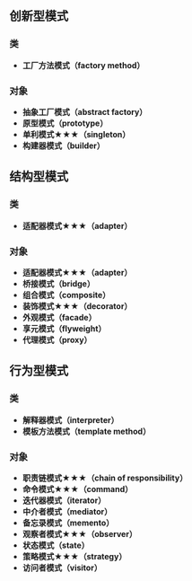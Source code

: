## 创新型模式
  ### 类
  + **工厂方法模式（factory method）**
  ### 对象
  + **抽象工厂模式（abstract factory）**
  + **原型模式（prototype）**
  + **单利模式★★★（singleton）**
  + **构建器模式（builder）**
## 结构型模式
  ### 类
  + **适配器模式★★★（adapter）**
  ### 对象
  + **适配器模式★★★（adapter）**
  + **桥接模式（bridge）**
  + **组合模式（composite）**
  + **装饰模式★★★（decorator）**
  + **外观模式（facade）**
  + **享元模式（flyweight）**
  + **代理模式（proxy）**
## 行为型模式
  ### 类
  + **解释器模式（interpreter）**  
  + **模板方法模式（template method）**  
  ### 对象
  + **职责链模式★★★（chain of responsibility）**
  + **命令模式★★★（command）**
  + **迭代器模式（iterator）**
  + **中介者模式（mediator）**
  + **备忘录模式（memento）**
  + **观察者模式★★★（observer）**
  + **状态模式（state）**
  + **策略模式★★★（strategy）**
  + **访问者模式（visitor）**
